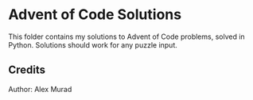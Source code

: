 # Advent of Code Solutions
This folder contains my solutions to Advent of Code problems, solved in Python. Solutions should work for any puzzle input.

## Credits
Author: Alex Murad
